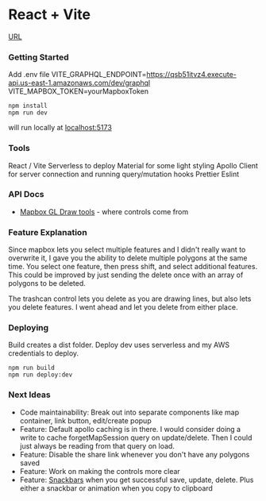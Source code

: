 # React + Vite

[URL](https://dgkpkp27prv85.cloudfront.net/)

### Getting Started

Add .env file
VITE_GRAPHQL_ENDPOINT=https://qsb51itvz4.execute-api.us-east-1.amazonaws.com/dev/graphql
VITE_MAPBOX_TOKEN=yourMapboxToken

```
npm install
npm run dev
```

will run locally at [localhost:5173](http://localhost:5173/)

### Tools

React / Vite
Serverless to deploy
Material for some light styling
Apollo Client for server connection and running query/mutation hooks
Prettier
Eslint

### API Docs

- [Mapbox GL Draw tools](https://github.com/mapbox/mapbox-gl-draw/blob/main/docs/API.md) - where controls come from

### Feature Explanation

Since mapbox lets you select multiple features and I didn't really want to overwrite it, I gave you the ability to delete multiple polygons at the same time. You select one feature, then press shift, and select additional features. This could be improved by just sending the delete once with an array of polygons to be deleted.

The trashcan control lets you delete as you are drawing lines, but also lets you delete features. I went ahead and let you delete from either place.

### Deploying

Build creates a dist folder. Deploy dev uses serverless and my AWS credentials to deploy.

```
npm run build
npm run deploy:dev
```

### Next Ideas

- Code maintainability: Break out into separate components like map container, link button, edit/create popup
- Feature: Default apollo caching is in there. I would consider doing a write to cache forgetMapSession query on update/delete. Then I could just always be reading from that query on load.
- Feature: Disable the share link whenever you don't have any polygons saved
- Feature: Work on making the controls more clear
- Feature: [Snackbars](https://mui.com/material-ui/react-snackbar/) when you get successful save, update, delete. Plus either a snackbar or animation when you copy to clipboard
